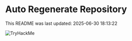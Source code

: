 # Auto Regenerate Repository

This README was last updated: 2025-06-30 18:13:22

 ![TryHackMe](https://tryhackme.com/badge/533634)